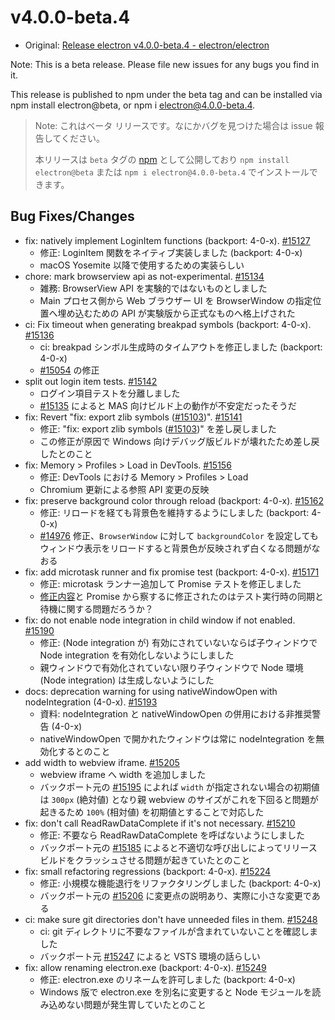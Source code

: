 # v4.0.0-beta.4

* Original: [Release electron v4.0.0-beta.4 - electron/electron](https://github.com/electron/electron/releases/tag/v4.0.0-beta.4)

Note: This is a beta release. Please file new issues for any bugs you find in it.

This release is published to npm under the beta tag and can be installed via npm install electron@beta, or npm i electron@4.0.0-beta.4.

> Note: これはベータ リリースです。なにかバグを見つけた場合は issue 報告してください。
>
> 本リリースは `beta` タグの [npm](https://www.npmjs.com/package/electron) として公開しており `npm install electron@beta` または `npm i electron@4.0.0-beta.4` でインストールできます。

## Bug Fixes/Changes

* fix: natively implement LoginItem functions (backport: 4-0-x). [#15127](https://github.com/electron/electron/pull/15127)
  * 修正: LoginItem 関数をネイティブ実装しました (backport: 4-0-x)
  * macOS Yosemite 以降で使用するための実装らしい
* chore: mark browserview api as not-experimental. [#15134](https://github.com/electron/electron/pull/15134)
  * 雑務: BrowserView API を実験的ではないものとしました
  * Main プロセス側から Web ブラウザー UI を BrowserWindow の指定位置へ埋め込むための API が実験版から正式なものへ格上げされた
* ci: Fix timeout when generating breakpad symbols (backport: 4-0-x). [#15136](https://github.com/electron/electron/pull/15136)
  * ci: breakpad シンボル生成時のタイムアウトを修正しました (backport: 4-0-x)
  * [#15054](https://github.com/electron/electron/issues/15054) の修正
* split out login item tests. [#15142](https://github.com/electron/electron/pull/15142)
  * ログイン項目テストを分離しました
  * [#15135](https://github.com/electron/electron/pull/15135) によると MAS 向けビルド上の動作が不安定だったそうだ
* fix: Revert "fix: export zlib symbols ([#15103](https://github.com/electron/electron/pull/15103))". [#15141](https://github.com/electron/electron/pull/15141)
  * 修正: "fix: export zlib symbols ([#15103](https://github.com/electron/electron/pull/15103))" を差し戻しました
  * この修正が原因で Windows 向けデバッグ版ビルドが壊れたため差し戻したとのこと
* fix: Memory > Profiles > Load in DevTools. [#15156](https://github.com/electron/electron/pull/15156)
  * 修正: DevTools における Memory > Profiles > Load
  * Chromium 更新による参照 API 変更の反映
* fix: preserve background color through reload (backport: 4-0-x). [#15162](https://github.com/electron/electron/pull/15162)
  * 修正: リロードを経ても背景色を維持するようにしました (backport: 4-0-x)
  * [#14976](https://github.com/electron/electron/issues/14976) 修正、`BrowserWindow` に対して `backgroundColor` を設定してもウィンドウ表示をリロードすると背景色が反映されず白くなる問題がなおる
* fix: add microtask runner and fix promise test (backport: 4-0-x). [#15171](https://github.com/electron/electron/pull/15171)
  * 修正: microtask ランナー追加して Promise テストを修正しました
  * [修正内容](https://github.com/electron/electron/pull/15071/files)と Promise から察するに修正されたのはテスト実行時の同期と待機に関する問題だろうか？
* fix: do not enable node integration in child window if not enabled. [#15190](https://github.com/electron/electron/pull/15190)
  * 修正: (Node integration が) 有効にされていないならば子ウィンドウで Node integration を有効化しないようにしました
  * 親ウィンドウで有効化されていない限り子ウィンドウで Node 環境 (Node integration) は生成しないようにした
* docs: deprecation warning for using nativeWindowOpen with nodeIntegration (4-0-x). [#15193](https://github.com/electron/electron/pull/15193)
  * 資料: nodeIntegration と nativeWindowOpen の併用における非推奨警告  (4-0-x)
  * nativeWindowOpen で開かれたウィンドウは常に nodeIntegration を無効化するとのこと
* add width to webview iframe. [#15205](https://github.com/electron/electron/pull/15205)
  * webview iframe へ width を追加しました
  * バックポート元の [#15195](https://github.com/electron/electron/pull/15195) によれば `width` が指定されない場合の初期値は `300px` (絶対値) となり親 webview のサイズがこれを下回ると問題が起きるため `100%` (相対値) を初期値とすることで対応した
* fix: don't call ReadRawDataComplete if it's not necessary. [#15210](https://github.com/electron/electron/pull/15210)
  * 修正: 不要なら ReadRawDataComplete を呼ばないようにしました
  * バックポート元の [#15185](https://github.com/electron/electron/pull/15185) によると不適切な呼び出しによってリリース ビルドをクラッシュさせる問題が起きていたとのこと
* fix: small refactoring regressions (backport: 4-0-x). [#15224](https://github.com/electron/electron/pull/15224)
  * 修正: 小規模な機能退行をリファクタリングしました (backport: 4-0-x)
  * バックポート元の [#15206](https://github.com/electron/electron/pull/15206) に変更点の説明あり、実際に小さな変更である
* ci: make sure git directories don't have unneeded files in them. [#15248](https://github.com/electron/electron/pull/15248)
  * ci: git ディレクトリに不要なファイルが含まれていないことを確認しました
  * バックポート元 [#15247](https://github.com/electron/electron/pull/15247) によると VSTS 環境の話らしい
* fix: allow renaming electron.exe (backport: 4-0-x). [#15249](https://github.com/electron/electron/pull/15249)
  * 修正: electron.exe のリネームを許可しました (backport: 4-0-x)
  * Windows 版で electron.exe を別名に変更すると Node モジュールを読み込めない問題が発生胃していたとのこと
